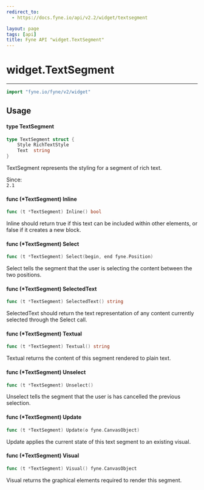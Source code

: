 ```yaml
---
redirect_to:
  - https://docs.fyne.io/api/v2.2/widget/textsegment

layout: page
tags: [api]
title: Fyne API "widget.TextSegment"
---
```



# widget.TextSegment
---
```go
import "fyne.io/fyne/v2/widget"
```

## Usage

#### type TextSegment

```go
type TextSegment struct {
	Style RichTextStyle
	Text  string
}
```

TextSegment represents the styling for a segment of rich text.


<div class="since">Since: <code>
2.1</code></div>

#### func (*TextSegment) Inline

```go
func (t *TextSegment) Inline() bool
```
Inline should return true if this text can be included within other elements, or false if it creates a new block.

#### func (*TextSegment) Select

```go
func (t *TextSegment) Select(begin, end fyne.Position)
```
Select tells the segment that the user is selecting the content between the two positions.

#### func (*TextSegment) SelectedText

```go
func (t *TextSegment) SelectedText() string
```
SelectedText should return the text representation of any content currently selected through the Select call.

#### func (*TextSegment) Textual

```go
func (t *TextSegment) Textual() string
```
Textual returns the content of this segment rendered to plain text.

#### func (*TextSegment) Unselect

```go
func (t *TextSegment) Unselect()
```
Unselect tells the segment that the user is has cancelled the previous selection.

#### func (*TextSegment) Update

```go
func (t *TextSegment) Update(o fyne.CanvasObject)
```
Update applies the current state of this text segment to an existing visual.

#### func (*TextSegment) Visual

```go
func (t *TextSegment) Visual() fyne.CanvasObject
```
Visual returns the graphical elements required to render this segment.
